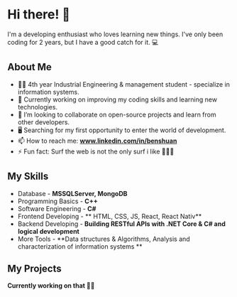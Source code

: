 # Hi there! 👋

I'm a developing enthusiast who loves learning new things. I've only been coding for 2 years, but I have a good catch for it. 💻

## About Me

- 👨‍🎓 4th year Industrial Engineering & management student - specialize in information systems.
- 🔭 Currently working on improving my coding skills and learning new technologies.
- 👯 I’m looking to collaborate on open-source projects and learn from other developers.
- 🖥 Searching for my first opportunity to enter the world of development. 
- 📫 How to reach me: **www.linkedin.com/in/benshuan**
- ⚡ Fun fact: Surf the web is not the only surf i like 🏄‍♂️😉

## My Skills

- Database - **MSSQLServer, MongoDB**
-	Programming Basics - **C++**
-	Software Engineering - **C#**
-	Frontend Developing - ** HTML, CSS, JS, React, React Nativ**
-	Backend Developing - **Building RESTful APIs with .NET Core & C# and logical development**
-	More Tools - **Data structures & Algorithms, Analysis and characterization of information systems **

## My Projects

**Currently working on that  🧰👷**

